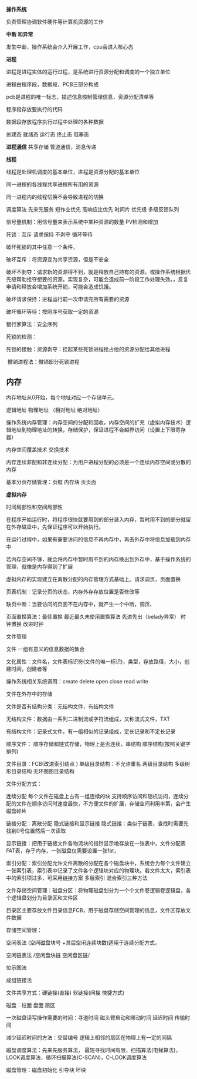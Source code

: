 **操作系统**

负责管理协调软件硬件等计算机资源的工作

**中断 和异常**

发生中断，操作系统会介入开展工作，cpu会进入核心态

**进程**

进程是进程实体的运行过程，是系统进行资源分配和调度的一个独立单位

进程由程序段，数据段，PCB三部分构成

pcb是进程的唯一标志，描述信息控制管理信息，资源分配清单等

程序段存放要执行的代码

数据段存放程序执行过程中处理的各种数据

创建态 就绪态 运行态 终止态 阻塞态

**进程通信** 共享存储 管道通信，消息传递

**线程**

线程是处理机调度的基本单位，进程是资源分配的基本单位

同一进程的各线程共享进程所有用的资源

同一进程内的线程切换不会导致进程的切换



调度算法 先来先服务 短作业优先 高响应比优先 时间片 优先级 多级反馈队列



信号量机制：用信号量来表示系统中某种资源的数量 PV检测和增加



死锁：互斥 请求保持 不剥夺 循环等待

破坏死锁的其中任意一个条件，

破坏互斥：将资源变为共享资源，但是不安全

破坏不剥夺：请求新的资源得不到，就是释放自己持有的资源。或操作系统根据优先级帮助抢夺想要的资源。实现复杂，可能会造成前一阶段工作处理失效。，反复申请和释放会增加系统开销，可能会造成饥饿。

破坏请求保持：进程运行前一次申请完所有需要的资源

破坏循环等待：按照序号获取一定的资源

银行家算法：安全序列

死锁的检测：

死锁的接触：资源剥夺：挂起某些死锁进程抢占他的资源分配给其他进程

​					撤销进程法：撤销部分死锁进程

 

##  内存

内存地址从0开始，每个地址对应一个存储单元。

逻辑地址 物理地址 （相对地址  绝对地址）

操作系统内存管理：内存空间的分配和回收，内存空间的扩充（虚拟内存技术）逻辑地址到物理地址的转换，存储保护，保证进程不会越界访问（设置上下限寄存器）

内存空间覆盖技术  交换技术

内存连续非配和非连续分配：为用户进程分配的必须是一个连续内存空间或分散的内存

基本分页存储管理：页框 内存块    页页面 



**虚拟内存**

时间局部性和空间局部性

在程序开始运行时，将程序很快就要用到的部分装入内存，暂时用不到的部分就留在外存磁盘中，先保证程序可以开始执行。

在运行过程中，如果有需要访问的信息不再内存中，再去外存中将信息加载到内存中

若内存空间不够，就会将内存中暂时用不到的内存换出到外存中，基于操作系统的管理，就像是内存得到了扩展

虚拟内存的实现建立在离散分配的内存管理方式基础上。请求调页，页面置换

页表机制：记录分页的状态，内存外存存放位置是否修改等

缺页中断：当要访问的页面不在内存中，就产生一个中断，调页、

页面置换算法：最佳置换 最近最久未使用置换算法   先进先出（belady异常）  时钟置换  改进时钟





文件管理

文件 一组有意义的信息数据的集合

文化属性：文件名，文件表标识符(文件的唯一标识)，类型，存放路径，大小，创建时间，创建者等

操作系统相关系统调用：create delete open close read write

文件在外存中的存储

文件是否有结构分类：无结构文件，有结构文件

无结构文件：数据由一系列二进制流或字符流组成，又称流式文件，TXT

有结构文件：记录式文件，有一组相似的记录组成，定长记录和不定长记录

顺序文件： 顺序存储和链式存储，物理上是否连续，串结构 顺序结构(按照关键字排列)



文件目录：FCB(改进索引结点 )  单级目录结构：不允许重名  两级目录结构   多级树形目录结构   无环图图目录结构

文件分配方式：

连续分配 每个文件在磁盘上占有一组连续的块   支持顺序访问和随机访问，连续分配的文件在顺序访问时速度最快，不方便文件的扩展，存储空间利用率第，会产生磁盘碎片

链接分配：离散分配 隐式链接和显示链接   隐式链接：类似于链表，查找时需要先找到0号位置然后一次读取

​				显示链接：把用于链接文件各物流块的指针显示地存放在一张表中，文件分配表FAT表，存于内存，一张磁盘仅需要设置一张fat， 				

索引分配：索引分配允许文件离散的分配在各个磁盘块中，系统会为每个文件建立一张索引表，索引表中记录了文件各个逻辑块对应的物理块。若文件太大，索引表中的索引项过多，可采用链接方案 多层索引 混合索引三种方法

文件存储空间管理：磁盘分区：将物理磁盘划分为一个个文件卷逻辑卷逻辑盘，各个逻辑盘划分为目录区和文件区

目录区主要存放文件目录信息FCB，用于磁盘存储空间管理的信息，文件区存放文件数据

存储空间管理：

空闲表法 (空间磁盘块号 +其后空闲连续块数)适用于连续分配方式， 

空闲链表法 /空闲盘块链  空闲盘区链/ 

位示图法

成组链接法

文件共享方式：硬链接(直接) 软链接(间接 快捷方式)



磁盘：柱面 盘面 扇区

一次磁盘读写操作需要的时间：寻道时间 磁头臂启动和移动时间 延迟时间 传输时间 

减少延迟时间的方法：交替编号 逻辑上相邻的扇区在物理上有一定的间隔

磁盘调度算法：先来先服务算法， 最短寻找时间有限，扫描算法(电梯算法)，LOOK调度算法，循环扫描算法(C-SCAN)，C-LOOK调度算法

磁盘管理：磁盘初始化  引导块 坏块







